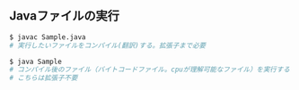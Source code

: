 ## Javaファイルの実行
```sh
$ javac Sample.java
# 実行したいファイルをコンパイル(翻訳)する。拡張子まで必要

$ java Sample
# コンパイル後のファイル（バイトコードファイル。cpuが理解可能なファイル）を実行する
# こちらは拡張子不要
```

<!-- Macでイクリプスを使用している場合は、コンパイル自体が不要 -->